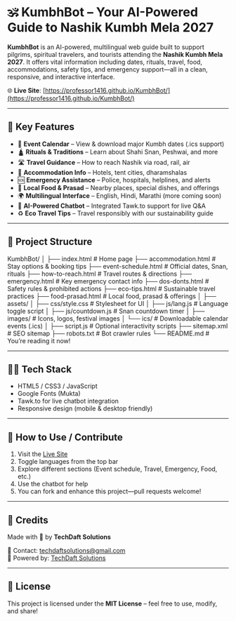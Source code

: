 # 🕉️ KumbhBot – Your AI-Powered Guide to Nashik Kumbh Mela 2027

**KumbhBot** is an AI-powered, multilingual web guide built to support pilgrims, spiritual travelers, and tourists attending the **Nashik Kumbh Mela 2027**. It offers vital information including dates, rituals, travel, food, accommodations, safety tips, and emergency support—all in a clean, responsive, and interactive interface.

🌐 **Live Site**: [https://professor1416.github.io/KumbhBot/](https://professor1416.github.io/KumbhBot/)

---

## 📌 Key Features

- 📅 **Event Calendar** – View & download major Kumbh dates (.ics support)
- 🛕 **Rituals & Traditions** – Learn about Shahi Snan, Peshwai, and more
- 🛣️ **Travel Guidance** – How to reach Nashik via road, rail, air
- 🏨 **Accommodation Info** – Hotels, tent cities, dharamshalas
- 🆘 **Emergency Assistance** – Police, hospitals, helplines, and alerts
- 🍛 **Local Food & Prasad** – Nearby places, special dishes, and offerings
- 🌍 **Multilingual Interface** – English, Hindi, Marathi (more coming soon)
- 💬 **AI-Powered Chatbot** – Integrated Tawk.to support for live Q&A
- ♻️ **Eco Travel Tips** – Travel responsibly with our sustainability guide

---

## 📁 Project Structure

KumbhBot/
│
├── index.html # Home page
├── accommodation.html # Stay options & booking tips
├── event-schedule.html # Official dates, Snan, rituals
├── how-to-reach.html # Travel routes & directions
├── emergency.html # Key emergency contact info
├── dos-donts.html # Safety rules & prohibited actions
├── eco-tips.html # Sustainable travel practices
├── food-prasad.html # Local food, prasad & offerings
│
├── assets/
│ ├── css/style.css # Stylesheet for UI
│ ├── js/lang.js # Language toggle script
│ ├── js/countdown.js # Snan countdown timer
│ ├── images/ # Icons, logos, festival images
│ └── ics/ # Downloadable calendar events (.ics)
│
├── script.js # Optional interactivity scripts
├── sitemap.xml # SEO sitemap
├── robots.txt # Bot crawler rules
└── README.md # You’re reading it now!


---

## 🧑‍💻 Tech Stack

- HTML5 / CSS3 / JavaScript
- Google Fonts (Mukta)
- Tawk.to for live chatbot integration
- Responsive design (mobile & desktop friendly)

---

## 🚀 How to Use / Contribute

1. Visit the [Live Site](https://professor1416.github.io/KumbhBot/)
2. Toggle languages from the top bar
3. Explore different sections (Event schedule, Travel, Emergency, Food, etc.)
4. Use the chatbot for help
5. You can fork and enhance this project—pull requests welcome!

---

## 🙏 Credits

Made with 💛 by **TechDaft Solutions**

📧 Contact: [techdaftsolutions@gmail.com](mailto:techdaftsolutions@gmail.com)  
🔗 Powered by: [TechDaft Solutions](https://www.linkedin.com/company/techdaft-solutions)

---

## 📜 License

This project is licensed under the **MIT License** – feel free to use, modify, and share!
